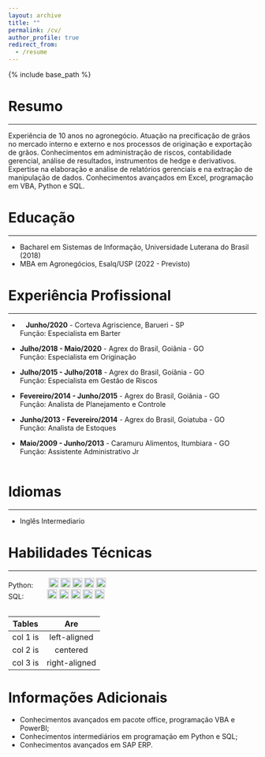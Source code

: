 ```yaml
---
layout: archive
title: ""
permalink: /cv/
author_profile: true
redirect_from:
  - /resume
---
```


{% include base_path %}

# Resumo

---

Experiência de 10 anos no agronegócio. Atuação na precificação de grãos no mercado interno e externo e  nos processos de originação e exportação de grãos. Conhecimentos em administração de riscos,  contabilidade gerencial, análise de resultados, instrumentos de hedge e derivativos. Expertise na elaboração  e análise de relatórios gerenciais e na extração de manipulação de dados. Conhecimentos avançados em  Excel, programação em VBA, Python e SQL.

Educação
======

---

* Bacharel em Sistemas de Informação, Universidade Luterana do Brasil (2018)
* MBA em Agronegócios, Esalq/USP (2022 - Previsto)

Experiência Profissional
======

---

*    **Junho/2020** - Corteva Agriscience, Barueri - SP<br>Função: Especialista em Barter<br>

* **Julho/2018 - Maio/2020** - Agrex do Brasil, Goiânia - GO<br>Função: Especialista em Originação<br>

* **Julho/2015 - Julho/2018** - Agrex do Brasil, Goiânia - GO<br>Função: Especialista em Gestão de Riscos<br>

* **Fevereiro/2014 - Junho/2015** - Agrex do Brasil, Goiânia - GO<br>Função: Analista de Planejamento e Controle<br>

* **Junho/2013 - Fevereiro/2014** - Agrex do Brasil, Goiatuba - GO<br>Função: Analista de Estoques<br>

* **Maio/2009 - Junho/2013** - Caramuru Alimentos, Itumbiara - GO<br>Função: Assistente Administrativo Jr<br><br>

# Idiomas

---

* Inglês Intermediario

Habilidades Técnicas
======

---

<table>

Python:        <img title="" src="https://cdn-icons-png.flaticon.com/512/786/786331.png" alt="" width="20"> <img title="" src="https://cdn-icons-png.flaticon.com/512/786/786331.png" alt="" width="20"> <img title="" src="https://cdn-icons-png.flaticon.com/512/786/786331.png" alt="" width="20"> <img title="" src="https://cdn-icons-png.flaticon.com/512/1828/1828970.png" alt="" width="20"> <img title="" src="https://cdn-icons-png.flaticon.com/512/1828/1828970.png" alt="" width="20"><br>SQL:            <img title="" src="https://cdn-icons-png.flaticon.com/512/786/786331.png" alt="" width="20"> <img title="" src="https://cdn-icons-png.flaticon.com/512/786/786331.png" alt="" width="20"> <img title="" src="https://cdn-icons-png.flaticon.com/512/1828/1828970.png" alt="" width="20"> <img title="" src="https://cdn-icons-png.flaticon.com/512/1828/1828970.png" alt="" width="20"> <img title="" src="https://cdn-icons-png.flaticon.com/512/1828/1828970.png" alt="" width="20">

</table>



| Tables   | Are           |
| -------- |:-------------:|
| col 1 is | left-aligned  |
| col 2 is | centered      |
| col 3 is | right-aligned |



# Informações Adicionais

- Conhecimentos avançados em pacote office, programação VBA e PowerBI;
- Conhecimentos intermediários em programação em Python e SQL;
- Conhecimentos avançados em SAP ERP.
